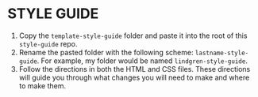 # STYLE GUIDE

1. Copy the `template-style-guide` folder and paste it into the root of this `style-guide` repo.
2. Rename the pasted folder with the following scheme: `lastname-style-guide`. For example, my folder would be named `lindgren-style-guide`.
3. Follow the directions in both the HTML and CSS files. These directions will guide you through what changes you will need to make and where to make them.